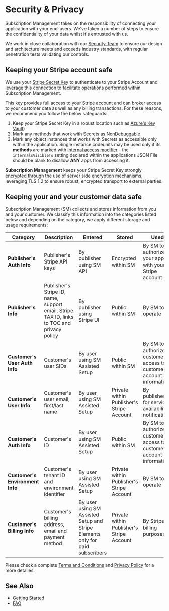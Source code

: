 # Security & Privacy
Subscription Management takes on the responsibility of connecting your application with your end-users. We've taken a number of steps to ensure the confidentiality of your data whilst it's entrusted with us.

We work in close collaboration with our [Security Team](https://theta.co.nz/cyber) to ensure our design and architecture meets and exceeds industry standards, with regular penetration tests validating our controls.

## Keeping your Stripe account safe
We use your [Stripe Secret Key](https://stripe.com/docs/keys#safe-keys) to authenticate to your Stripe Account and leverage this connection to facilitate  operations performed within Subscription Management.

This key provides full access to your Stripe account and can broker access to your customer data as well as any billing transactions. For these reasons, we recommend you follow the below safeguards:
1. Keep your Stripe Secret Key in a robust location such as [Azure's Key Vault](https://docs.microsoft.com/en-us/dynamics365/business-central/dev-itpro/developer/devenv-app-key-vault)) 
2. Mark any methods that work with Secrets as [NonDebuggable](https://docs.microsoft.com/en-us/dynamics365/business-central/dev-itpro/developer/methods/devenv-nondebuggable-attribute)
3. Mark any object instances that works with Secrets as accessible only within the application. Single instance codeunits may be used only if its **methods** are marked with [internal access modifier](https://docs.microsoft.com/en-us/dynamics365/business-central/dev-itpro/developer/devenv-using-access-modifiers) - the `internalsVisibleTo` setting declared within the applications JSON File should be blank to disallow **ANY** apps from accessing it.

**Subscription Management** keeps your Stripe Secret Key strongly encrypted through the use of server side encryption mechanisms, leveraging TLS 1.2 to ensure robust, encrypted transport to external parties.
## Keeping your and your customer data safe

Subscription Management (SM) collects and stores information from you and your customer. We classify this information into the categories listed below and depending on the category, we apply different storage and usage requirements:

Category | Description | Entered | Stored | Used 
-------- | ----------- | ------- | ------ | ----
**Publisher's Auth Info** | Publisher's Stripe API keys | By publisher using SM API | Encrypted within SM | By SM to authorize your app with your Stripe account
**Publisher's Info** | Publisher's Stripe ID, name, support email, Stripe TAX ID, links to TOC and privacy policy | By publisher using Stripe UI | Public within SM | By SM to operate
**Customer's User Auth Info** | Customer's user SIDs | By user using SM Assisted Setup | Public within SM | By SM to authorize customer access to customer's account information
**Customer's User Info** | Customer's user email, first/last name | By user using SM Assisted Setup | Private within Publisher's Stripe Account | By publisher for service availability notifications
**Customer's Auth Info** | Customer's ID | By user using SM Assisted Setup | Public within SM | By SM to authorize customer access to customer's account information
**Customer's Environment Info** | Customer's tenant ID and environment identifier | By user using SM Assisted Setup | Private within Publisher's Stripe Account | By SM to operate
**Customer's Billing Info** | Customer's billing address, email and payment method | By user using SM Assisted Setup and Stripe Elements only for paid subscribers | Private within Publisher's Stripe Account | By Stripe to billing purposes

Please check a complete [Terms and Conditions](https://www.theta.co.nz/media/3805/terms-and-conditions-for-appsource-apps-for-business-central.pdf) and [Privacy Policy](https://www.theta.co.nz/contact-us/privacy-policy/) for a more detailes.

## See Also
- [Getting Started](GettingStarted.md)
- [FAQ](FAQ.md)
